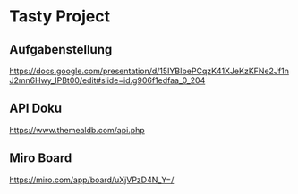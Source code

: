 # Tasty Project

## Aufgabenstellung
https://docs.google.com/presentation/d/15IYBIbePCqzK41XJeKzKFNe2Jf1nJ2mn6Hwy_IPBt00/edit#slide=id.g906f1edfaa_0_204

## API Doku
https://www.themealdb.com/api.php

## Miro Board
https://miro.com/app/board/uXjVPzD4N_Y=/


